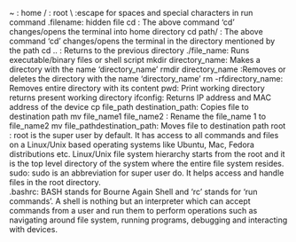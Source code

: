 ~ : home
/ : root
\ :escape for spaces and special characters in run command
.filename: hidden file
cd : The above command ‘cd’ changes/opens the terminal into home directory
cd path/ : The above command ‘cd’ changes/opens the terminal in the directory mentioned by the path
cd  .. : Returns to the previous directory
./file_name: Runs executable/binary files or shell script 
mkdir directory_name: Makes a directory with the name ‘directory_name’
rmdir directory_name :Removes or deletes the directory with the name ‘directory_name’
rm -rfdirectory_name: Removes entire directory with its content
pwd: Print working directory returns present working directory
ifconfig:      Returns IP address and MAC address of the device
cp file_path destination_path: Copies file to destination path
mv file_name1 file_name2 : Rename the file_name 1 to file_name2
mv file_pathdestination_path: Moves file to destination path
root : root is the super user by default. It has access to all commands and files on a Linux/Unix based operating systems like Ubuntu, Mac, Fedora distributions etc. Linux/Unix file system hierarchy starts from the root and it is the top level directory of the system where the entire file system resides.
sudo: sudo is an abbreviation for super user do. It helps access and handle files in the root directory.  
.bashrc: BASH stands for Bourne Again Shell and ‘rc’ stands for ‘run commands’. A shell is nothing but an interpreter which can accept commands from a user and run them to perform operations such as navigating around file system, running programs, debugging and interacting with devices.
